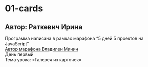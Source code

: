 # 01-cards
## Автор: Раткевич Ирина

Программа написана в рамках марафона  “5 дней 5 проектов на JavaScript”  
[Автор марафона Владилен Минин](https://www.youtube.com/c/VladilenMinin/ "youtube channel")  
День первый  
Тема урока: «Галерея из карточек» 
